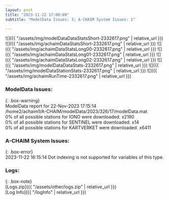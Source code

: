 ```yaml
---
layout: post
title: "2023-11-22 17:00:00"
subtitle: "ModelData Issues: 3; A-CHAIM System Issues: 1"

---
```


![]({{ "/assets/img/modelDataDataStatsShort-2332617.png" | relative_url }})
![]({{ "/assets/img/achaimDataStatsShort-2332617.png" | relative_url }})
![]({{ "/assets/img/achaimDataStatsLong00-2332617.png" | relative_url }})
![]({{ "/assets/img/achaimDataStatsLong01-2332617.png" | relative_url }})
![]({{ "/assets/img/achaimDataStatsLong02-2332617.png" | relative_url }})
![]({{ "/assets/img/modelDataDataStats-2332617.png" | relative_url }})
![]({{ "/assets/img/modelDataStationStats-2332617.png" | relative_url }})
![]({{ "/assets/img/achaimRunTime-2332617.png" | relative_url }})


### ModelData Issues:  
  
{: .box-warning}  
 ModelData report for 22-Nov-2023 17:15:14   
 /home2/achaim1/A-CHAIM/modelData/2023/326/17/modelData.mat   
 0% of all possible stations for IONO were downloaded. x2190   
 0% of all possible stations for SENTINEL were downloaded. x14   
 0% of all possible stations for KARTVERKET were downloaded. x6411   
  
### A-CHAIM System Issues:  
  
{: .box-error}  
2023-11-22 16:15:14 Dot indexing is not supported for variables of this type.  

### Logs:  
  
{: .box-note}  
[Logs.zip]({{ "/assets/other/logs.zip" | relative_url }})  
[Log Info]({{ "/logInfo" | relative_url }})  
